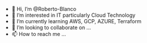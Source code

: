 - 👋 Hi, I’m @Roberto-Blanco
- 👀 I’m interested in IT particularly Cloud Technology
- 🌱 I’m currently learning AWS, GCP, AZURE, Terraform
- 💞️ I’m looking to collaborate on ...
- 📫 How to reach me ...

<!---
Roberto-Blanco/Roberto-Blanco is a ✨ special ✨ repository because its `README.md` (this file) appears on your GitHub profile.
You can click the Preview link to take a look at your changes.
--->
